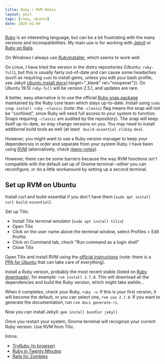 ```yaml
---
title: Ruby / RVM Notes
layout: post
tags: [ruby, ubuntu]
date: 2020-01-04
---
```


[Ruby](https://www.ruby-lang.org/en/) is an interesting language, but can be a bit frustrating with the many versions and incompatibilities.
My main use is for working with [Jekyll](https://jekyllrb.com/) or [Ruby on Rails](http://rubyonrails.org/).

On Windows I always use [RubyInstaller](https://rubyinstaller.org/), which seems to work well. 

On Linux, I have tried the version in the distro repositories (Ubuntu: `ruby-full`), but this is usually fairly out-of-date and can cause some headaches (such as requiring `sudo` to install gems, unless you edit your bash profile, see Jekyll [Ubuntu install docs](https://jekyllrb.com/docs/installation/ubuntu/){:target="_blank" rel="noopener"}).
On Ubuntu 19.10 `ruby-full` will be version 2.5.1, and updates are rare.

A better, easy alternative is to use the official [Ruby snap package](https://snapcraft.io/ruby) maintained by the Ruby core team which stays up-to-date.
Install using `sudo snap install ruby –classic` (*note:* the `-classic` flag means the snap will not be "confined", since Ruby will need full access to your system to function. Snaps requiring `-classic` are audited by the repository).
The snap will keep itself up-to-date, so may change versions on you.
You may need to install additional build tools as well (at least ` build-essential zlib1g-dev`).

However, you might want to use a Ruby version manager to keep your dependencies in order and separate from your system Ruby.
I have been using [RVM](https://rvm.io/) (alternatively, check [rbenv notes](https://evanwill.github.io/_drafts/notes/ruby-rbenv.html)).

However, there can be some barriers because the way RVM functions isn't compatible with the default set up of Gnome terminal--either you can reconfigure, or do a little workaround by setting up a second terminal. 

## Set up RVM on Ubuntu

Install curl and build-essential if you don't have them (`sudo apt install curl build-essential`).

Set up Tilix: 

- Install Tilix terminal emulator (`sudo apt install tilix`)
- Open Tilix
- Click on the user name above the terminal window, select Profiles > Edit Profile.
- Click on Command tab, check "Run command as a login shell"
- Close Tilix

Open Tilix and install RVM using the [official instructions](https://rvm.io/rvm/install)  (note: there is a [PPA for Ubuntu](https://github.com/rvm/ubuntu_rvm) that can take care of everything).

Install a Ruby version, probably the most recent stable (listed on [Ruby downloads](https://www.ruby-lang.org/en/downloads/)), for example: 
`rvm install 2.7.0`. 
This will download all the dependencies and build the Ruby version, which might take awhile... 

When it completes, check your Ruby, `ruby -v`.
If this is your first version, it will become the default, or you can select one, `rvm use 2.7.0`.
If you want to generate the documentation, run `rvm docs generate-ri`.

Now you can install Jekyll: `gem install bundler jekyll`

Once you restart your system, Gnome terminal will recognize your current Ruby version. 
Use RVM from Tilix.

Intros:

- [TryRuby (in browser)](https://ruby.github.io/TryRuby/)
- [Ruby in Twenty Minutes](https://www.ruby-lang.org/en/documentation/quickstart/)
- [Rails for Zombies](http://railsforzombies.org/)
